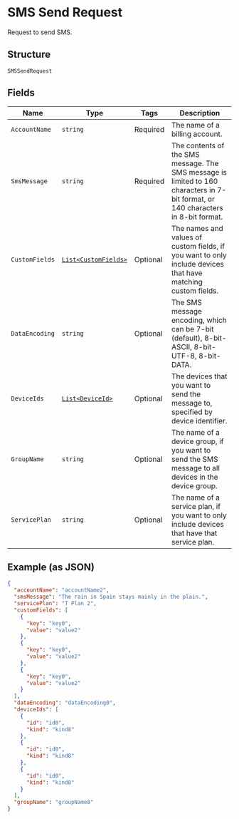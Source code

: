 
# SMS Send Request

Request to send SMS.

## Structure

`SMSSendRequest`

## Fields

| Name | Type | Tags | Description |
|  --- | --- | --- | --- |
| `AccountName` | `string` | Required | The name of a billing account. |
| `SmsMessage` | `string` | Required | The contents of the SMS message. The SMS message is limited to 160 characters in 7-bit format, or 140 characters in 8-bit format. |
| `CustomFields` | [`List<CustomFields>`](../../doc/models/custom-fields.md) | Optional | The names and values of custom fields, if you want to only include devices that have matching custom fields. |
| `DataEncoding` | `string` | Optional | The SMS message encoding, which can be 7-bit (default), 8-bit-ASCII, 8-bit-UTF-8, 8-bit-DATA. |
| `DeviceIds` | [`List<DeviceId>`](../../doc/models/device-id.md) | Optional | The devices that you want to send the message to, specified by device identifier. |
| `GroupName` | `string` | Optional | The name of a device group, if you want to send the SMS message to all devices in the device group. |
| `ServicePlan` | `string` | Optional | The name of a service plan, if you want to only include devices that have that service plan. |

## Example (as JSON)

```json
{
  "accountName": "accountName2",
  "smsMessage": "The rain in Spain stays mainly in the plain.",
  "servicePlan": "T Plan 2",
  "customFields": [
    {
      "key": "key0",
      "value": "value2"
    },
    {
      "key": "key0",
      "value": "value2"
    },
    {
      "key": "key0",
      "value": "value2"
    }
  ],
  "dataEncoding": "dataEncoding0",
  "deviceIds": [
    {
      "id": "id0",
      "kind": "kind8"
    },
    {
      "id": "id0",
      "kind": "kind8"
    },
    {
      "id": "id0",
      "kind": "kind8"
    }
  ],
  "groupName": "groupName8"
}
```

